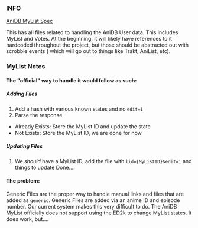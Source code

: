 ### INFO

[AniDB MyList Spec](https://wiki.anidb.net/w/UDP_API_Definition#MyList_Commands)

This has all files related to handling the AniDB User data. This includes MyList and Votes. At the beginning, it will
likely have references to it hardcoded throughout the project, but those should be abstracted out with scrobble events (
which will go out to things like Trakt, AniList, etc).

### MyList Notes

#### The "official" way to handle it would follow as such:

##### Adding Files

1. Add a hash with various known states and no `edit=1`
2. Parse the response

- Already Exists: Store the MyList ID and update the state
- Not Exists: Store the MyList ID, we are done for now

##### Updating Files

1. We *should* have a MyList ID, add the file with `lid={MyListID}&edit=1` and things to update
   Done....

#### The problem:

Generic Files are the proper way to handle manual links and files that are added as `generic`. Generic Files are added
via an anime ID and episode number.
Our current system makes this very difficult to do.
The AniDB MyList officially does not support using the ED2k to change MyList states. It does work, but....